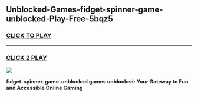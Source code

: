 
## Unblocked-Games-fidget-spinner-game-unblocked-Play-Free-5bqz5
<h3>
<a href="https://premium76.site?title=fidget-spinner-game-unblocked&ref=18A1">CLICK TO PLAY</a></h3>
<hr>

<h3>
<a href="https://premium76.site?title=fidget-spinner-game-unblocked&ref=18A1">CLICK 2 PLAY</a>
  
</h3>

<a href="https://premium76.site?title=fidget-spinner-game-unblocked&ref=18A1"><img src="https://clearcache.store/games.png"></a>


**fidget-spinner-game-unblocked games unblocked: Your Gateway to Fun and Accessible Online Gaming**
